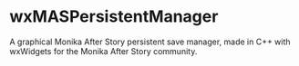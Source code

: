 # wxMASPersistentManager
A graphical Monika After Story persistent save manager, made in C++ with wxWidgets for the Monika After Story community.
